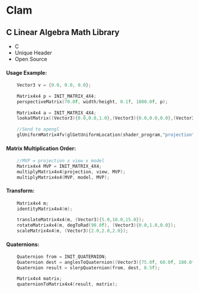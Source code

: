 # Clam
## C Linear Algebra Math Library

  * C <br>
  * Unique Header <br>
  * Open Source <br>

#### Usage Example:
```C
    Vector3 v = {0.0, 0.0, 0.0};
    
    Matrix4x4 p = INIT_MATRIX_4X4;
    perspectiveMatrix(70.0f, width/height, 0.1f, 1000.0f, p);
    
    Matrix4x4 a = INIT_MATRIX_4X4;
    lookatMatrix((Vector3){0.0,0.0,1.0},(Vector3){0.0,0.0,0.0},(Vector3){0.0,1.0,0.0}, a);
    
    //Send to opengl
    glUniformMatrix4fv(glGetUniformLocation(shader_program,"projection"), 1, GL_FALSE, p);
```
#### Matrix Multiplication Order:
```C
    //MVP = projection x view x model
    Matrix4x4 MVP = INIT_MATRIX_4X4;
    multiplyMatrix4x4(projection, view, MVP);
    multiplyMatrix4x4(MVP, model, MVP);
```
#### Transform:
```C
    Matrix4x4 m;
    identityMatrix4x4(m);
    
    translateMatrix4x4(m, (Vector3){5.0,10.0,15.0});
    rotateMatrix4x4(m, degToRad(90.0f), (Vector3){0.0,1.0,0.0});
    scaleMatrix4x4(m, (Vector3){2.0,2.0,2.0});
```
#### Quaternions:
```C
    Quaternion from = INIT_QUATERNION;
    Quaternion dest = anglesToQuaternion((Vector3){75.0f, 60.0f, 180.0f});
    Quaternion result = slerpQuaternion(from, dest, 0.5f);

    Matrix4x4 matrix;
    quaternionToMatrix4x4(result, matrix);
```
